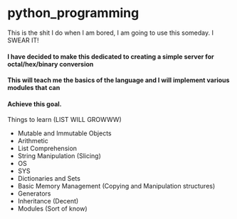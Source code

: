 # python_programming #
This is the shit I do when I am bored, I am going to use this someday. I SWEAR IT!

####	I have decided to make this dedicated to creating a simple server for octal/hex/binary conversion
####	This will teach me the basics of the language and I will implement various modules that can
####	Achieve this goal.

Things to learn (LIST WILL GROWWW)
* Mutable and Immutable Objects
* Arithmetic
* List Comprehension
* String Manipulation (Slicing)
* OS
* SYS
* Dictionaries and Sets
* Basic Memory Management (Copying and Manipulation structures)
* Generators
* Inheritance (Decent)
* Modules (Sort of know)

